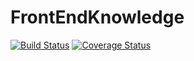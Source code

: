 # FrontEndKnowledge
[![Build Status](https://travis-ci.org/LLGZONE/FrontEndKnowledge.svg?branch=master)](https://travis-ci.org/LLGZONE/FrontEndKnowledge)
[![Coverage Status](https://coveralls.io/repos/github/LLGZONE/FrontEndKnowledge/badge.svg?branch=master)](https://coveralls.io/github/LLGZONE/FrontEndKnowledge?branch=master)